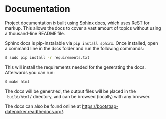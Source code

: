 # Documentation

Project documentation is built using [Sphinx docs](http://sphinx-doc.org/), which uses [ReST](http://docutils.sourceforge.net/rst.html) for markup. This allows the docs to cover a vast amount of topics without using a thousand-line README file.

Sphinx docs is pip-installable via `pip install sphinx`. Once installed, open a command line in the docs folder and run the following commands:

```bash
$ sudo pip install -r requirements.txt
```

This will install the requirements needed for the generating the docs. Afterwards you can run:

```bash
$ make html
```

The docs will be generated, the output files will be placed in the `_build/html/` directory, and can be browsed (locally) with any browser.

The docs can also be found online at <https://bootstrap-datepicker.readthedocs.org/>.
